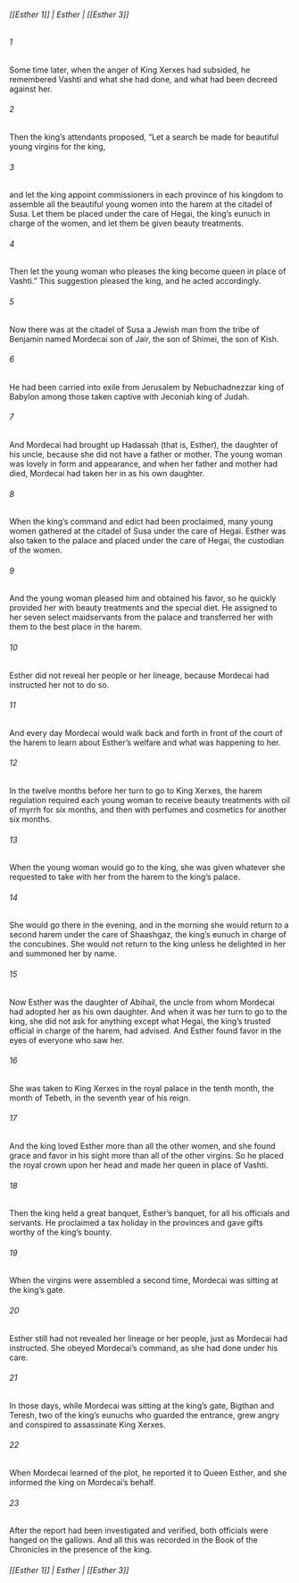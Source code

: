 ###### [[Esther 1]] | Esther | [[Esther 3]]

###### 1
Some time later, when the anger of King Xerxes had subsided, he remembered Vashti and what she had done, and what had been decreed against her.
###### 2
Then the king’s attendants proposed, “Let a search be made for beautiful young virgins for the king,
###### 3
and let the king appoint commissioners in each province of his kingdom to assemble all the beautiful young women into the harem at the citadel of Susa. Let them be placed under the care of Hegai, the king’s eunuch in charge of the women, and let them be given beauty treatments.
###### 4
Then let the young woman who pleases the king become queen in place of Vashti.” This suggestion pleased the king, and he acted accordingly.
###### 5
Now there was at the citadel of Susa a Jewish man from the tribe of Benjamin named Mordecai son of Jair, the son of Shimei, the son of Kish.
###### 6
He had been carried into exile from Jerusalem by Nebuchadnezzar king of Babylon among those taken captive with Jeconiah king of Judah.
###### 7
And Mordecai had brought up Hadassah (that is, Esther), the daughter of his uncle, because she did not have a father or mother. The young woman was lovely in form and appearance, and when her father and mother had died, Mordecai had taken her in as his own daughter.
###### 8
When the king’s command and edict had been proclaimed, many young women gathered at the citadel of Susa under the care of Hegai. Esther was also taken to the palace and placed under the care of Hegai, the custodian of the women.
###### 9
And the young woman pleased him and obtained his favor, so he quickly provided her with beauty treatments and the special diet. He assigned to her seven select maidservants from the palace and transferred her with them to the best place in the harem.
###### 10
Esther did not reveal her people or her lineage, because Mordecai had instructed her not to do so.
###### 11
And every day Mordecai would walk back and forth in front of the court of the harem to learn about Esther’s welfare and what was happening to her.
###### 12
In the twelve months before her turn to go to King Xerxes, the harem regulation required each young woman to receive beauty treatments with oil of myrrh for six months, and then with perfumes and cosmetics for another six months.
###### 13
When the young woman would go to the king, she was given whatever she requested to take with her from the harem to the king’s palace.
###### 14
She would go there in the evening, and in the morning she would return to a second harem under the care of Shaashgaz, the king’s eunuch in charge of the concubines. She would not return to the king unless he delighted in her and summoned her by name.
###### 15
Now Esther was the daughter of Abihail, the uncle from whom Mordecai had adopted her as his own daughter. And when it was her turn to go to the king, she did not ask for anything except what Hegai, the king’s trusted official in charge of the harem, had advised. And Esther found favor in the eyes of everyone who saw her.
###### 16
She was taken to King Xerxes in the royal palace in the tenth month, the month of Tebeth, in the seventh year of his reign.
###### 17
And the king loved Esther more than all the other women, and she found grace and favor in his sight more than all of the other virgins. So he placed the royal crown upon her head and made her queen in place of Vashti.
###### 18
Then the king held a great banquet, Esther’s banquet, for all his officials and servants. He proclaimed a tax holiday in the provinces and gave gifts worthy of the king’s bounty.
###### 19
When the virgins were assembled a second time, Mordecai was sitting at the king’s gate.
###### 20
Esther still had not revealed her lineage or her people, just as Mordecai had instructed. She obeyed Mordecai’s command, as she had done under his care.
###### 21
In those days, while Mordecai was sitting at the king’s gate, Bigthan and Teresh, two of the king’s eunuchs who guarded the entrance, grew angry and conspired to assassinate King Xerxes.
###### 22
When Mordecai learned of the plot, he reported it to Queen Esther, and she informed the king on Mordecai’s behalf.
###### 23
After the report had been investigated and verified, both officials were hanged on the gallows. And all this was recorded in the Book of the Chronicles in the presence of the king.

###### [[Esther 1]] | Esther | [[Esther 3]]
